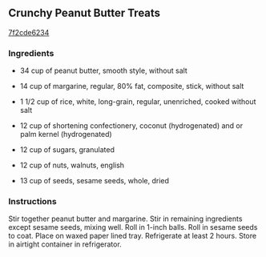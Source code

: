 ## Crunchy Peanut Butter Treats

[7f2cde6234](http://www.food.com/recipe/crunchy-peanut-butter-treats-386805)

### Ingredients

 - 34 cup of peanut butter, smooth style, without salt

 - 14 cup of margarine, regular, 80% fat, composite, stick, without salt

 - 1 1/2 cup of rice, white, long-grain, regular, unenriched, cooked without salt

 - 12 cup of shortening confectionery, coconut (hydrogenated) and or palm kernel (hydrogenated)

 - 12 cup of sugars, granulated

 - 12 cup of nuts, walnuts, english

 - 13 cup of seeds, sesame seeds, whole, dried

### Instructions

Stir together peanut butter and margarine. Stir in remaining ingredients except sesame seeds, mixing well. Roll in 1-inch balls. Roll in sesame seeds to coat. Place on waxed paper lined tray. Refrigerate at least 2 hours. Store in airtight container in refrigerator.